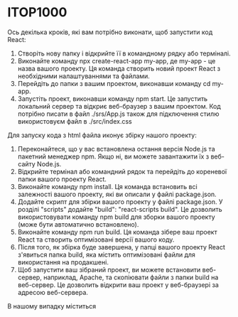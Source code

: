 # ITOP1000
 
 Ось декілька кроків, які вам потрібно виконати, щоб запустити код React:
1. Створіть нову папку і відкрийте її в командному рядку або терміналі.
2. Виконайте команду npx create-react-app my-app, де my-app - це назва вашого проекту. Ця команда створить новий проект React з необхідними налаштуваннями та файлами.
3. Перейдіть до папки з вашим проектом, виконавши команду cd my-app.
4. Запустіть проект, виконавши команду npm start. Це запустить локальний сервер та відкриє веб-браузер з вашим проектом. Код потрібно писати в файл ./srs/App.js також для підключення стилю використовуєм файл в ./src/index.css

Для запуску кода з html файла иконує збірку нашого проекту:
1. Переконайтеся, що у вас встановлена остання версія Node.js та пакетний менеджер npm. Якщо ні, ви можете завантажити їх з веб-сайту Node.js.
2. Відкрийте термінал або командний рядок та перейдіть до кореневої папки вашого проекту React.
3. Виконайте команду npm install. Ця команда встановить всі залежності вашого проекту, які ви описали у файлі package.json.
4. Додайте скрипт для збірки вашого проекту у файлі package.json. У розділі "scripts" додайте "build": "react-scripts build". Це дозволить використовувати команду npm build для зборки вашого проекту (може бути автоматично встановлено).
5. Виконайте команду npm run build. Ця команда зібере ваш проект React та створить оптимізовані версії вашого коду.
6. Після того, як збірка буде завершена, у папці вашого проекту React з'явиться папка build, яка містить оптимізовані файли для використання на продакшені.
7. Щоб запустити ваш зібраний проект, ви можете встановити веб-сервер, наприклад, Apache, та скопіювати файли з папки build на веб-сервер. Це дозволить відкрити ваш проект у веб-браузері за адресою веб-сервера.

В нашому випадку міститься 
